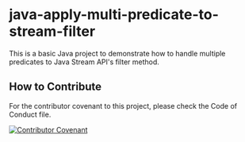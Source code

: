 # java-apply-multi-predicate-to-stream-filter
This is a basic Java project to demonstrate how to handle multiple predicates to Java Stream API's filter method.

## How to Contribute

For the contributor covenant to this project, please check the Code of Conduct file.

[![Contributor Covenant](https://img.shields.io/badge/Contributor%20Covenant-2.1-4baaaa.svg)](CODE_OF_CONDUCT.md)

